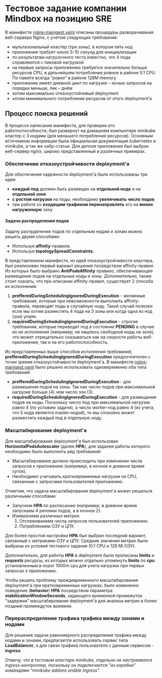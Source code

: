 # Тестовое задание компании Mindbox на позицию SRE
В манифесте [nginx-manigest.yaml](https://github.com/Alisano/k8s-projects/blob/main/test_task/nginx-manifest.yaml) описаны процедуры разворачивания веб-сервера Nginx, с учетом следующих требований:
 - мультизональный кластер (три зоны), в котором пять нод
 - приложение требует около 5-10 секунд для инициализации
 - по результатам нагрузочного теста известно, что 4 пода справляются с пиковой нагрузкой
 - на первые запросы приложению требуется значительно больше ресурсов CPU, в дальнейшем потребление ровное в районе 0.1 CPU. По памяти всегда “ровно” в районе 128M memory
 - приложение имеет дневной цикл по нагрузке – ночью запросов на порядки меньше, пик – днём
 - хотим максимально отказоустойчивый deployment
 - хотим минимального потребления ресурсов от этого deployment’а
 
## Процесс поиска решений
В процессе написания манифеста, для проверки его работоспособности, был развернут на домашнем компьютере minikube кластер с 3 нодами (для меньшего потребления ресурсов). Основным источником информации была официальная документация kubernetes и minikube, а так же хабр-статьи. Для деплоя приложения был выбран веб-сервер nginx, широко представленный в различных примерах.

### Обеспечение отказоустройчивости deployment'a
Для обеспечения надежности deployment'а были использованы три идеи: 
- **каждый под** должен быть размещен на **отдельной ноде** и на **отдельной зоне**
- **с ростом нагрузки** на поды, необходимо **увеличивать число подов**
- при работе со **входящим трафиком перенаправлять** его на **менее нагруженную** зону

#### Задача распределения подов
Задачу распрделения подов по отдельным нодам и зонам можно решить двумя способами:
- Используя **affinity**-правила.
- Используя **topologySpreadConstraints**.
 
В представленном манифесте, из идей отказоустройчивости кластера, был реализован первый вариант решения посредством affinity-правил. Из которых было выбрано **AntiPodeAffinity** правило, обеспечивающее размещение подов на отдельные ноды и зоны. Дополнительно, также стоит сказать, что при описании affinity-правил, существует 2 способа их исполнения: 
1. **prefferedDuringSchedulingIgnoredDuringExecution** - желаемые требования, которые при невозможности выполнить affinity-правила, переводят поды в случайную ноду. Такой случай полезен если мы хотим разместить 4 пода на 3 зоны или когда одна из нод (зон) упали.
2. **requiredDuringSchedulingIgnoredDuringExecution** - строгие требования, которые переводят под в состояние **PENDING** в случае их не исполнения (например, не нашлось свободной ноды на зоне), что может отрицательно сказываться как на скорости работы веб-приложения, так и на его работоспособность.

Из представленных выше способов исполнения требований, **prefferedDuringSchedulingIgnoredDuringExecution** предпочтителен с точки зрения отказоустойчивости deployment'a.
В манифесте [nginx-manigest.yaml](https://github.com/Alisano/k8s-projects/blob/main/test_task/nginx-manifest.yaml) было решено использовать одновеременно оба типа требований: 
- **prefferedDuringSchedulingIgnoredDuringExecution** - для размешения подов на зоны. Так как число подов при максимальной нагрузке больше (4) чем число зон (3).
- **requiredDuringSchedulingIgnoredDuringExecution** - для размещения подов на ноды. Поскольку число под при максимальной нагрузке равно 4 (по условию задачи), а число worker-нод равно 4 (из учета, что 5 нода является master-нодой), то мы спокойно может разместить каждый под в отдельную ноду.
### Масштабирование deployment'a
Для масштабирования deployment'a был использован **HorizontalPodsAutoscaler** (далее **HPA**), для задания работы которого необходимо было выполнить ряд требований:
- Масштабирование должно происходить при изменении числа запросов к приложению (*например*, в ночное и дневное время суток).
- Необходимо учитывать кратковременные нагрузки на CPU, связанные с запросами пользователей приложению.

Отметим, что задача масштабирования deployment'а может решаться различными способами:
- Запуском **HPA** по расписанию (*например*, в дневное время запускаем 4 реплики подов, а в ночное 2).
- Измерением различных метрик:
    1. Отслеживанием числа запросов пользователей приложению.
    2. Потреблением ОЗУ и ЦПУ. 

Для более простой настройки **HPA** был выбран последний вариант, связанный с метриками ОЗУ и ЦПУ. Средние значения метрик были выбраны из условий тестового задания (0.1 CPU и 128 Mi ОЗУ). 

Дополнительно, для работы **HPA** в deployment были прописаны **limits** и **requests** ресурсы, из которых можно отдельно упомянуть **limits** по **cpu** установленным в порог 1000m cpu для учета нагрузки при первых запросах к приложению.

Чтобы решить проблему преждевременного масштабирования deployment'a при кратковременных нагрузках, было измененно поведение (**behavior**) **HPA** посредством параметра **stabilizationWindowSeconds**, задающего временной промежуток "задержки" масштабирования deployment'a для анализа метрик в более поздний промеждуток времени. 

### Перераспределение трафика трафика между зонами и нодами
Для решения задачи равномерного распределения трафика между нодами и зонами, предлагается использовать сервис типа **LoadBalancer**, а для связи трафика пользователя с данным сервисом - **ingress**. 

*Отмечу, что в тестовом кластере minikube, отдельно не настраивался ingress-контроллер, поскольку он подключается "из коробки" командами "minikube addons enable ingress".*
